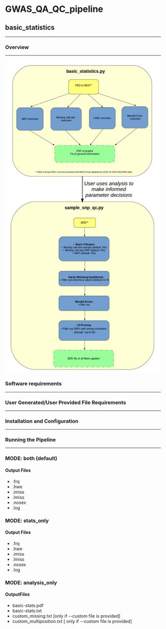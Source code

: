 # GWAS_QA_QC_pipeline

## basic_statistics
------------------
### Overview
-------------
![Alt text](https://github.com/tbrunetti/GWAS_QA_QC_pipeline/blob/master/GWAS_pipeline_image_workflow.jpg)

### Software requirements
-------------------------

### User Generated/User Provided File Requirements
--------------------------------------------------


### Installation and Configuration
-----------------------------------

### Running the Pipeline
-------------------------




### MODE: both (default)
#### Output Files
 * .frq
 * .hwe
 * .imiss
 * .lmiss
 * .nosex
 * .log

### MODE: stats_only
#### Output Files
 * .frq
 * .hwe
 * .imiss
 * .lmiss
 * .nosex
 * .log

### MODE: analysis_only
#### OutputFiles
 * basic-stats.pdf
 * basic-stats.txt
 * custom_missing.txt [only if --custom file is provided]
 * custom_multiposition.txt [ only if --custom file is provided]
